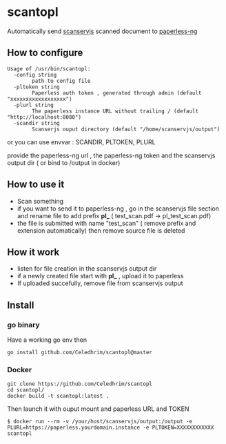 # scantopl

Automatically send [scanservjs](https://github.com/sbs20/scanservjs) scanned document to [paperless-ng](https://github.com/jonaswinkler/paperless-ng)

## How to configure

```
Usage of /usr/bin/scantopl:
  -config string
        path to config file
  -pltoken string
        Paperless auth token , generated through admin (default "xxxxxxxxxxxxxxxxxx")
  -plurl string
        The paperless instance URL without trailing / (default "http://localhost:8080")
  -scandir string
        Scanserjs ouput directory (default "/home/scanservjs/output")
```

or you can use envvar : SCANDIR, PLTOKEN, PLURL

provide the paperless-ng url , the paperless-ng token and the scanservjs output dir ( or bind to /output in docker) 

## How to use it

* Scan something
* if you want to send it to paperless-ng , go in the scanservjs file section and rename file to add prefix **pl_** ( test_scan.pdf -> pl_test_scan.pdf)
* the file is submitted with name "test_scan" ( remove prefix and extension automatically) then remove source file is deleted 

## How it work

* listen for file creation in the scanservjs output dir
* if a newly created file start with **pl_** , upload it to paperless 
* If uploaded succefully, remove file from scanservjs output

## Install

### go binary

Have a working go env then

```
go install github.com/Celedhrim/scantopl@master
``` 

### Docker

```
git clone https://github.com/Celedhrim/scantopl       
cd scantopl/
docker build -t scantopl:latest .
```

Then launch it with ouput mount and paperless URL and TOKEN

```
$ docker run --rm -v /your/host/scanservjs/output:/output -e PLURL=https://paperless.yourdomain.instance -e PLTOKEN=XXXXXXXXXXXX scantopl
```
